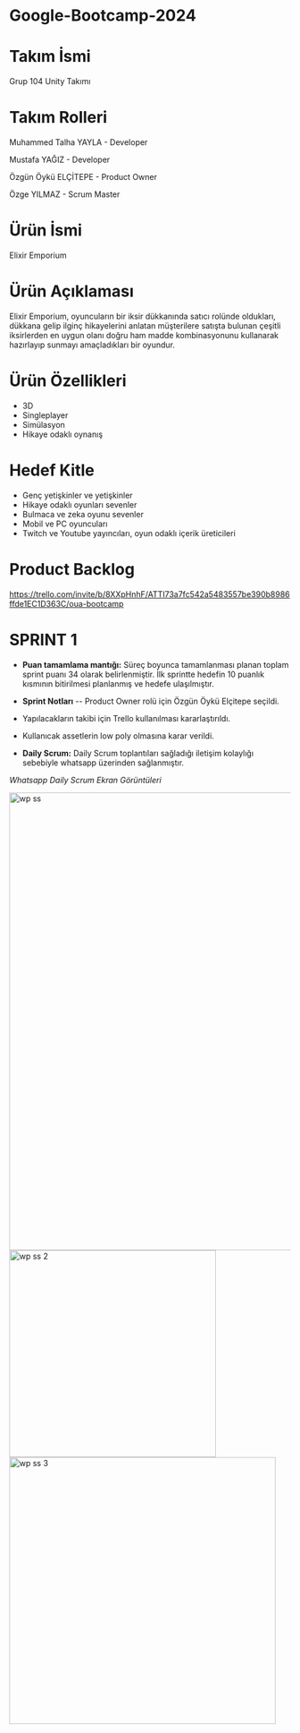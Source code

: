 # Google-Bootcamp-2024

# Takım İsmi
Grup 104 Unity Takımı

# Takım Rolleri
Muhammed Talha YAYLA - Developer 

Mustafa YAĞIZ - Developer  

Özgün Öykü ELÇİTEPE - Product Owner  

Özge YILMAZ - Scrum Master  

# Ürün İsmi
Elixir Emporium

# Ürün Açıklaması
Elixir Emporium, oyuncuların bir iksir dükkanında satıcı rolünde oldukları, dükkana gelip ilginç hikayelerini anlatan müşterilere satışta bulunan çeşitli iksirlerden en uygun olanı doğru ham madde kombinasyonunu kullanarak hazırlayıp sunmayı amaçladıkları bir oyundur.

# Ürün Özellikleri
- 3D
- Singleplayer
- Simülasyon
- Hikaye odaklı oynanış

# Hedef Kitle
- Genç yetişkinler ve yetişkinler
- Hikaye odaklı oyunları sevenler
- Bulmaca ve zeka oyunu sevenler
- Mobil ve PC oyuncuları
- Twitch ve Youtube yayıncıları, oyun odaklı içerik üreticileri

# Product Backlog
https://trello.com/invite/b/8XXpHnhF/ATTI73a7fc542a5483557be390b8986ffde1EC1D363C/oua-bootcamp

# SPRINT 1
- **Puan tamamlama mantığı:** Süreç boyunca tamamlanması planan toplam sprint puanı 34 olarak belirlenmiştir. İlk sprintte hedefin 10 puanlık kısmının bitirilmesi planlanmış ve hedefe ulaşılmıştır.
  
- **Sprint Notları**
-- Product Owner rolü için Özgün Öykü Elçitepe seçildi.
- Yapılacakların takibi için Trello kullanılması kararlaştırıldı.
- Kullanıcak assetlerin low poly olmasına karar verildi.

  
- **Daily Scrum:** Daily Scrum toplantıları sağladığı iletişim kolaylığı sebebiyle whatsapp üzerinden sağlanmıştır.

  

 *Whatsapp Daily Scrum Ekran Görüntüleri*

<img width="818" alt="wp ss " src="https://github.com/mtalhaYAYLA/Google-Bootcamp-2024/assets/170249016/e34fb71d-607c-4b4f-9326-3e79f7218222">


<img width="370" alt="wp ss 2" src="https://github.com/mtalhaYAYLA/Google-Bootcamp-2024/assets/170249016/9c253e11-e00d-4c8b-9d1c-8bf522b9142a">


<img width="477" alt="wp ss 3" src="https://github.com/mtalhaYAYLA/Google-Bootcamp-2024/assets/170249016/db7ae95d-c0a1-46b1-b7f2-8768a3e79909">












